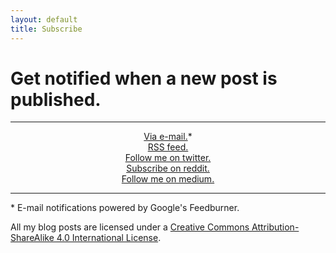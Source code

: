 ```yaml
---
layout: default
title: Subscribe
---
```


# Get notified when a new post is published.

---

<div style="text-align:center">    
  <a href="https://feedburner.google.com/fb/a/mailverify?uri=alex-esc&amp;loc=en_US">Via e-mail.</a>*
</div>

<div style="text-align:center">    
  <a href="https://alex-esc.github.io/posts/feed.xml">RSS feed.</a>
</div>

<div style="text-align:center">    
  <a href="https://twitter.com/alex_esc_tweets">Follow me on twitter.</a>
</div>

<div style="text-align:center">    
  <a href="https://www.reddit.com/r/alex_esc_reddit/">Subscribe on reddit.</a>
</div>

<div style="text-align:center">    
  <a href="https://medium.com/@alexesc">Follow me on medium.</a>
</div>

---

\* E-mail notifications powered by Google's Feedburner.

[feedb]: https://feeds.feedburner.com/alex-esc




All my blog posts are licensed under a [Creative Commons Attribution-ShareAlike 4.0 International License][l].


[l]: https://creativecommons.org/licenses/by-sa/4.0/

